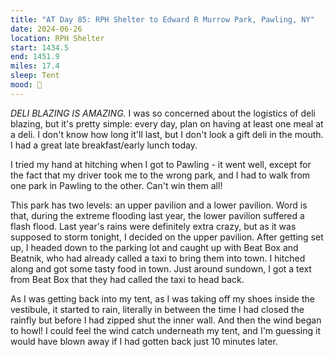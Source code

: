 ```yaml
---
title: "AT Day 85: RPH Shelter to Edward R Murrow Park, Pawling, NY"
date: 2024-06-26
location: RPH Shelter
start: 1434.5
end: 1451.9
miles: 17.4
sleep: Tent
mood: 🙂
---
```

*DELI BLAZING IS AMAZING.* I was so concerned about the logistics of deli blazing, but it's pretty simple: every day, plan on having at least one meal at a deli. I don't know how long it'll last, but I don't look a gift deli in the mouth. I had a great late breakfast/early lunch today.

I tried my hand at hitching when I got to Pawling - it went well, except for the fact that my driver took me to the wrong park, and I had to walk from one park in Pawling to the other. Can't win them all!

This park has two levels: an upper pavilion and a lower pavilion. Word is that, during the extreme flooding last year, the lower pavilion suffered a flash flood. Last year's rains were definitely extra crazy, but as it was supposed to storm tonight, I decided on the upper pavilion. After getting set up, I headed down to the parking lot and caught up with Beat Box and Beatnik, who had already called a taxi to bring them into town. I hitched along and got some tasty food in town. Just around sundown, I got a text from Beat Box that they had called the taxi to head back.

As I was getting back into my tent, as I was taking off my shoes inside the vestibule, it started to rain, literally in between the time I had closed the rainfly but before I had zipped shut the inner wall. And then the wind began to howl! I could feel the wind catch underneath my tent, and I'm guessing it would have blown away if I had gotten back just 10 minutes later.
